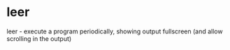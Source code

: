 # leer
leer - execute a program periodically, showing output fullscreen (and allow scrolling in the output)

